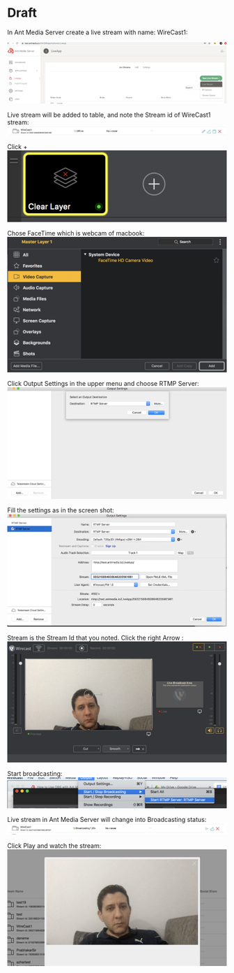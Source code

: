 # Draft

In Ant Media Server create a live stream with name: WireCast1:

![](images/wirecast/image6.png?raw=true)

Live stream will be added to table, and note the Stream id of WireCast1 stream:
![](images/wirecast/image3.png?raw=true)


Click + 
![](images/wirecast/image4.png?raw=true)

Chose FaceTime which is webcam of macbook:
![](images/wirecast/image7.png?raw=true)

Click Output Settings in the upper menu and choose RTMP Server:
![](images/wirecast/image8.png?raw=true)

Fill the settings as in the screen shot:
![](images/wirecast/image1.png?raw=true)


Stream is the Stream Id that you noted. 
Click the right Arrow :
![](images/wirecast/image11.png?raw=true)


Start broadcasting:
![](images/wirecast/image2.png?raw=true)


Live stream in Ant Media Server will change into Broadcasting status:
![](images/wirecast/image5.png?raw=true)


Click Play and watch the stream:
![](images/wirecast/image9.png?raw=true)



